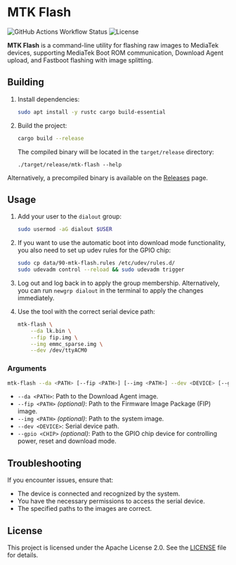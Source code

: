 <!--
SPDX-License-Identifier: Apache-2.0
SPDX-FileCopyrightText: 2025 Ignacy Kajdan <ignacy.kajdan@grinn-global.com>
-->

# MTK Flash

![GitHub Actions Workflow Status](https://img.shields.io/github/actions/workflow/status/grinn-global/mtk-flash/main.yml) ![License](https://img.shields.io/github/license/grinn-global/mtk-flash)

**MTK Flash** is a command-line utility for flashing raw images to MediaTek devices, supporting MediaTek Boot ROM communication, Download Agent upload, and Fastboot flashing with image splitting.

## Building

1. Install dependencies:

   ```sh
   sudo apt install -y rustc cargo build-essential
   ```

2. Build the project:

   ```sh
   cargo build --release
   ```

   The compiled binary will be located in the `target/release` directory:

   ```
   ./target/release/mtk-flash --help
   ```

Alternatively, a precompiled binary is available on the [Releases](https://github.com/grinn-global/mtk-flash/releases) page.

## Usage

1. Add your user to the `dialout` group:

    ```sh
    sudo usermod -aG dialout $USER
    ```

2. If you want to use the automatic boot into download mode functionality, you also need to set up udev rules for the GPIO chip:

    ```sh
    sudo cp data/90-mtk-flash.rules /etc/udev/rules.d/
    sudo udevadm control --reload && sudo udevadm trigger
    ```

3. Log out and log back in to apply the group membership. Alternatively, you can run `newgrp dialout` in the terminal to apply the changes immediately.

4. Use the tool with the correct serial device path:

    ```sh
    mtk-flash \
        --da lk.bin \
        --fip fip.img \
        --img emmc_sparse.img \
        --dev /dev/ttyACM0
    ```

### Arguments

```sh
mtk-flash --da <PATH> [--fip <PATH>] [--img <PATH>] --dev <DEVICE> [--gpio <CHIP>]
```

- `--da <PATH>`: Path to the Download Agent image.
- `--fip <PATH>` *(optional)*: Path to the Firmware Image Package (FIP) image.
- `--img <PATH>` *(optional)*: Path to the system image.
- `--dev <DEVICE>`: Serial device path.
- `--gpio <CHIP>` *(optional)*: Path to the GPIO chip device for controlling power, reset and download mode.

## Troubleshooting

If you encounter issues, ensure that:
- The device is connected and recognized by the system.
- You have the necessary permissions to access the serial device.
- The specified paths to the images are correct.

## License

This project is licensed under the Apache License 2.0. See the [LICENSE](LICENSE.md) file for details.

